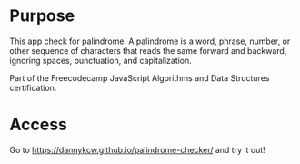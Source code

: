 # Purpose

This app check for palindrome. A palindrome is a word, phrase, number, or other sequence of characters that reads the same forward and backward, ignoring spaces, punctuation, and capitalization.

Part of the Freecodecamp JavaScript Algorithms and Data Structures certification.

# Access

Go to https://dannykcw.github.io/palindrome-checker/ and try it out!